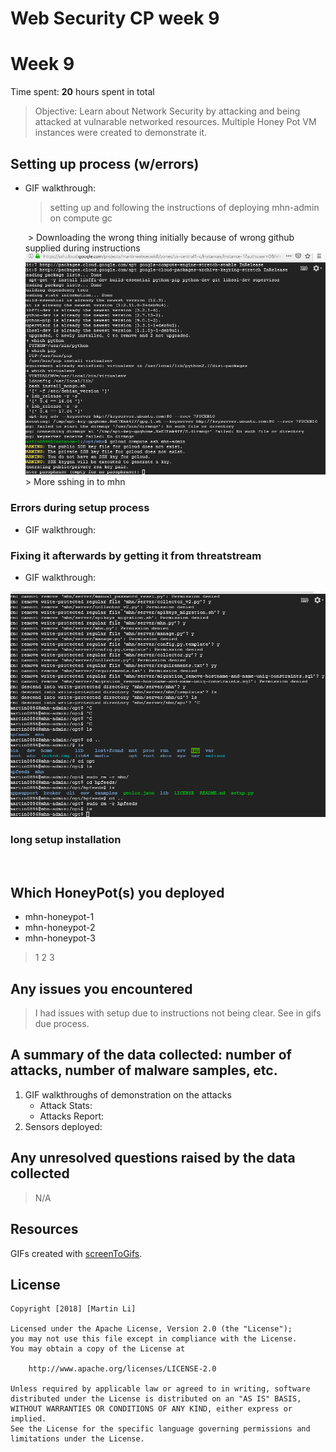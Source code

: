 # Web Security CP week 9

# Week 9

Time spent: **20** hours spent in total

> Objective: Learn about Network Security by attacking and being attacked at vulnarable networked resources. Multiple Honey Pot VM instances were created to demonstrate it.
## Setting up process (w/errors)
- GIF walkthrough:
  <img src='gifs/settingupmhadmin.gif' title='setup mhn-admin' width='' alt='' />
  >setting up and following the instructions of deploying mhn-admin on compute gc
  <img src='gifs/downloadfromgit.gif.gif' title='Download from git' width='' alt='' />
  > Downloading the wrong thing initially because of wrong github supplied during instructions
  <img src='gifs/mhnssh.gif.gif' title='Download from git' width='' alt='' />
  > More sshing in to mhn

### Errors during setup process
- GIF walkthrough:
    <img src='gifs/gitinstallerrormhn.gif.gif' title='Error setup1' width='' alt='' />
    <img src='moreerrors.gif.gif' title='Error setup 2' width='' alt='' />
### Fixing it afterwards by getting it from threatstream
- GIF walkthrough:
<img src='gifs/fix1gif.gif' title='Fix setup' width='' alt='' />

### long setup installation
<img src='gifs/longinstallationprocess.gif' title='Fix setup' width='' alt='' />

## Which HoneyPot(s) you deployed
  - mhn-honeypot-1
  - mhn-honeypot-2
  - mhn-honeypot-3
  > 1 2 3
## Any issues you encountered
  > I had issues with setup due to instructions not being clear. See in gifs due process.

## A summary of the data collected: number of attacks, number of malware samples, etc.

1. GIF walkthroughs of demonstration on the attacks
    - Attack Stats:
      <img src='attacks stats.gif' title='Attacks Stats' width='' alt='' />
    - Attacks Report:
      <img src='attacks report.gif' title='Attacks Report' width='' alt='' />
2. Sensors deployed:
    <img src='sensors.gif' title='Sensors' width='' alt='' />

## Any unresolved questions raised by the data collected
  > N/A

## Resources

GIFs created with [screenToGifs](https://www.screentogif.com/).

## License

    Copyright [2018] [Martin Li]

    Licensed under the Apache License, Version 2.0 (the "License");
    you may not use this file except in compliance with the License.
    You may obtain a copy of the License at

        http://www.apache.org/licenses/LICENSE-2.0

    Unless required by applicable law or agreed to in writing, software
    distributed under the License is distributed on an "AS IS" BASIS,
    WITHOUT WARRANTIES OR CONDITIONS OF ANY KIND, either express or implied.
    See the License for the specific language governing permissions and
    limitations under the License.
